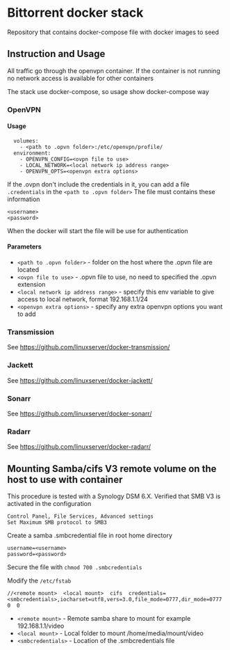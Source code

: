 # Bittorrent docker stack

Repository that contains docker-compose file with docker images to seed


## Instruction and Usage
All traffic go through the openvpn container. If the container is not running no network access is available for other containers

The stack use docker-compose, so usage show docker-compose way

### OpenVPN

#### Usage

```
  volumes:
    - <path to .opvn folder>:/etc/openvpn/profile/
  environment:
    - OPENVPN_CONFIG=<ovpn file to use>
    - LOCAL_NETWORK=<local network ip address range>
    - OPENVPN_OPTS=<openvpn extra options>
```

If the .ovpn don't include the credentials in it, you can add a file `.credentials` in the `<path to .opvn folder>`
The file must contains these information
```
<username>
<password>
```

When the docker will start the file will be use for authentication

#### Parameters


* `<path to .opvn folder>` - folder on the host where the .opvn file are located
* `<ovpn file to use>` - .opvn file to use, no need to specified the .opvn extension
* `<local network ip address range>` - specify this env variable to give access to local network, format 192.168.1.1/24
* `<openvpn extra options>` - specify any extra openvpn options you want to add


### Transmission

See https://github.com/linuxserver/docker-transmission/

### Jackett

See https://github.com/linuxserver/docker-jackett/

### Sonarr

See https://github.com/linuxserver/docker-sonarr/

### Radarr

See https://github.com/linuxserver/docker-radarr/


## Mounting Samba/cifs V3 remote volume on the host to use with container

This procedure is tested with a Synology DSM 6.X.
Verified that SMB V3 is activated in the configuration
```
Control Panel, File Services, Advanced settings
Set Maximum SMB protocol to SMB3
```

Create a samba .smbcredential file in root home directory
```
username=<username>
password=<password>
```

Secure the file with `chmod 700 .smbcredentials`


Modify the `/etc/fstab`

```
//<remote mount>  <local mount>  cifs  credentials=<smbcredentials>,iocharset=utf8,vers=3.0,file_mode=0777,dir_mode=0777  0  0
```

* `<remote mount>` - Remote samba share to mount for example 192.168.1.1/video
* `<local mount>` - Local folder to mount /home/media/mount/video
* `<smbcredentials>` - Location of the .smbcredentials file